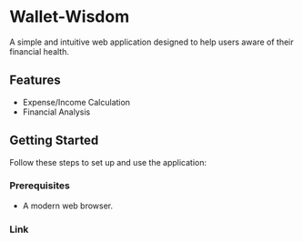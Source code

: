 # Wallet-Wisdom

A simple and intuitive web application designed to help users aware of their financial health.
## Features

- Expense/Income Calculation
- Financial Analysis

## Getting Started

Follow these steps to set up and use the application:

### Prerequisites

- A modern web browser.

### Link

